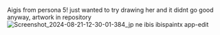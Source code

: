 Aigis from persona 5!
just wanted to try drawing her and it didnt go good
anyway, artwork in repository 
![Screenshot_2024-08-21-12-30-01-384_jp ne ibis ibispaintx app-edit](https://github.com/user-attachments/assets/65ebc67c-c331-40f5-bf06-a8919ca78111)
